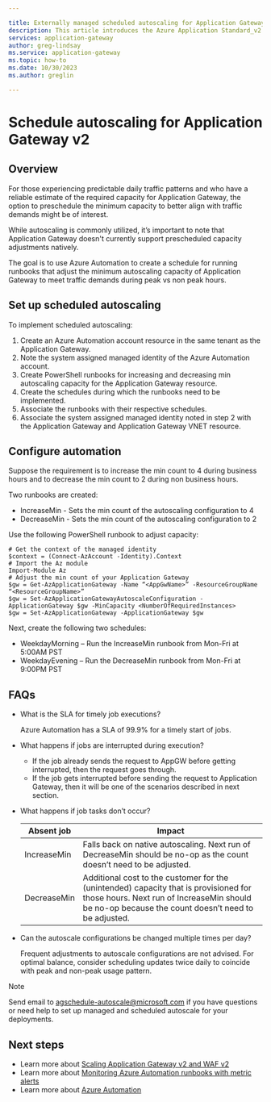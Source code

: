 ```yaml
---

title: Externally managed scheduled autoscaling for Application Gateway v2
description: This article introduces the Azure Application Standard_v2 and WAF_v2 SKU scheduled autoscaling feature.
services: application-gateway
author: greg-lindsay
ms.service: application-gateway
ms.topic: how-to
ms.date: 10/30/2023
ms.author: greglin

---
```

# Schedule autoscaling for Application Gateway v2

## Overview

For those experiencing predictable daily traffic patterns and who have a reliable estimate of the required capacity for Application Gateway, the option to preschedule the minimum capacity to better align with traffic demands might be of interest. 

While autoscaling is commonly utilized, it’s important to note that Application Gateway doesn't currently support prescheduled capacity adjustments natively.

The goal is to use Azure Automation to create a schedule for running runbooks that adjust the minimum autoscaling capacity of Application Gateway to meet traffic demands during peak vs non peak hours.

## Set up scheduled autoscaling 

To implement scheduled autoscaling:
1.	Create an Azure Automation account resource in the same tenant as the Application Gateway. 
2.	Note the system assigned managed identity of the Azure Automation account.
3.	Create PowerShell runbooks for increasing and decreasing min autoscaling capacity for the Application Gateway resource.
4.	Create the schedules during which the runbooks need to be implemented.
5.	Associate the runbooks with their respective schedules.
6.	Associate the system assigned managed identity noted in step 2 with the Application Gateway and Application Gateway VNET resource.

## Configure automation

Suppose the requirement is to increase the min count to 4 during business hours and to decrease the min count to 2 during non business hours. 

Two runbooks are created: 
- IncreaseMin - Sets the min count of the autoscaling configuration to 4 
- DecreaseMin - Sets the min count of the autoscaling configuration to 2 

Use the following PowerShell runbook to adjust capacity:

  ```Azure PowerShell
# Get the context of the managed identity 
$context = (Connect-AzAccount -Identity).Context 
# Import the Az module 
Import-Module Az 
# Adjust the min count of your Application Gateway 
$gw = Get-AzApplicationGateway -Name “<AppGwName>” -ResourceGroupName “<ResourceGroupName>”
$gw = Set-AzApplicationGatewayAutoscaleConfiguration -ApplicationGateway $gw -MinCapacity <NumberOfRequiredInstances>
$gw = Set-AzApplicationGateway -ApplicationGateway $gw 
```

Next, create the following two schedules:

- WeekdayMorning – Run the IncreaseMin runbook from Mon-Fri at 5:00AM PST 
- WeekdayEvening – Run the DecreaseMin runbook from Mon-Fri at 9:00PM PST 

## FAQs

- What is the SLA for timely job executions?  

  Azure Automation has a SLA of 99.9% for a timely start of jobs.  

- What happens if jobs are interrupted during execution?
   
    - If the job already sends the request to AppGW before getting interrupted, then the request goes through.  
    - If the job gets interrupted before sending the request to Application Gateway, then it will be one of the scenarios described in next section.  

- What happens if job tasks don’t occur? 

   | Absent job |	Impact  | 
   | --- | --- |  
   |IncreaseMin |	Falls back on native autoscaling. Next run of DecreaseMin should be no-op as the count doesn’t need to be adjusted. | 
   |DecreaseMin |	Additional cost to the customer for the (unintended) capacity that is provisioned for those hours. Next run of IncreaseMin should be no-op because the count doesn’t need to be adjusted. | 

- Can the autoscale configurations be changed multiple times per day?
  
  Frequent adjustments to autoscale configurations are not advised. For optimal balance, consider scheduling updates twice 
  daily to coincide with peak and non-peak usage pattern.
   
> [!NOTE]
> Send email to agschedule-autoscale@microsoft.com if you have questions or need help to set up managed and scheduled autoscale for your deployments. 

## Next steps

* Learn more about [Scaling Application Gateway v2 and WAF v2](application-gateway-autoscaling-zone-redundant.md)
* Learn more about [Monitoring Azure Automation runbooks with metric alerts](../automation/automation-alert-metric.md)
* Learn more about [Azure Automation](../automation/overview.md) 
